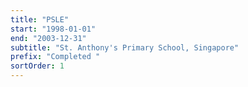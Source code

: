 ```yaml
---
title: "PSLE"
start: "1998-01-01"
end: "2003-12-31"
subtitle: "St. Anthony's Primary School, Singapore"
prefix: "Completed "
sortOrder: 1
---
```

